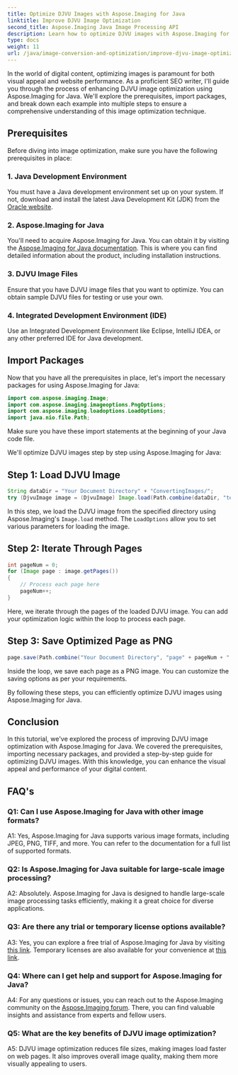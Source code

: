 ```yaml
---
title: Optimize DJVU Images with Aspose.Imaging for Java
linktitle: Improve DJVU Image Optimization
second_title: Aspose.Imaging Java Image Processing API
description: Learn how to optimize DJVU images with Aspose.Imaging for Java. Enhance visual appeal and performance effortlessly.
type: docs
weight: 11
url: /java/image-conversion-and-optimization/improve-djvu-image-optimization.html/
---
```

In the world of digital content, optimizing images is paramount for both visual appeal and website performance. As a proficient SEO writer, I'll guide you through the process of enhancing DJVU image optimization using Aspose.Imaging for Java. We'll explore the prerequisites, import packages, and break down each example into multiple steps to ensure a comprehensive understanding of this image optimization technique.

## Prerequisites

Before diving into image optimization, make sure you have the following prerequisites in place:

### 1. Java Development Environment

You must have a Java development environment set up on your system. If not, download and install the latest Java Development Kit (JDK) from the [Oracle website](https://www.oracle.com/java/technologies/javase-downloads.html).

### 2. Aspose.Imaging for Java

You'll need to acquire Aspose.Imaging for Java. You can obtain it by visiting the [Aspose.Imaging for Java documentation](https://reference.aspose.com/imaging/java/). This is where you can find detailed information about the product, including installation instructions.

### 3. DJVU Image Files

Ensure that you have DJVU image files that you want to optimize. You can obtain sample DJVU files for testing or use your own.

### 4. Integrated Development Environment (IDE)

Use an Integrated Development Environment like Eclipse, IntelliJ IDEA, or any other preferred IDE for Java development.

## Import Packages

Now that you have all the prerequisites in place, let's import the necessary packages for using Aspose.Imaging for Java:

```java
import com.aspose.imaging.Image;
import com.aspose.imaging.imageoptions.PngOptions;
import com.aspose.imaging.loadoptions.LoadOptions;
import java.nio.file.Path;
```

Make sure you have these import statements at the beginning of your Java code file.

We'll optimize DJVU images step by step using Aspose.Imaging for Java:

## Step 1: Load DJVU Image

```java
String dataDir = "Your Document Directory" + "ConvertingImages/";
try (DjvuImage image = (DjvuImage) Image.load(Path.combine(dataDir, "test.djvu"), new LoadOptions() {{ setBufferSizeHint(50); }}))
```

In this step, we load the DJVU image from the specified directory using Aspose.Imaging's `Image.load` method. The `LoadOptions` allow you to set various parameters for loading the image.

## Step 2: Iterate Through Pages

```java
int pageNum = 0;
for (Image page : image.getPages())
{
    // Process each page here
    pageNum++;
}
```

Here, we iterate through the pages of the loaded DJVU image. You can add your optimization logic within the loop to process each page.

## Step 3: Save Optimized Page as PNG

```java
page.save(Path.combine("Your Document Directory", "page" + pageNum + ".png"), new PngOptions());
```

Inside the loop, we save each page as a PNG image. You can customize the saving options as per your requirements.

By following these steps, you can efficiently optimize DJVU images using Aspose.Imaging for Java.

## Conclusion

In this tutorial, we've explored the process of improving DJVU image optimization with Aspose.Imaging for Java. We covered the prerequisites, importing necessary packages, and provided a step-by-step guide for optimizing DJVU images. With this knowledge, you can enhance the visual appeal and performance of your digital content.

## FAQ's

### Q1: Can I use Aspose.Imaging for Java with other image formats?

A1: Yes, Aspose.Imaging for Java supports various image formats, including JPEG, PNG, TIFF, and more. You can refer to the documentation for a full list of supported formats.

### Q2: Is Aspose.Imaging for Java suitable for large-scale image processing?

A2: Absolutely. Aspose.Imaging for Java is designed to handle large-scale image processing tasks efficiently, making it a great choice for diverse applications.

### Q3: Are there any trial or temporary license options available?

A3: Yes, you can explore a free trial of Aspose.Imaging for Java by visiting [this link](https://releases.aspose.com/). Temporary licenses are also available for your convenience at [this link](https://purchase.aspose.com/temporary-license/).

### Q4: Where can I get help and support for Aspose.Imaging for Java?

A4: For any questions or issues, you can reach out to the Aspose.Imaging community on the [Aspose.Imaging forum](https://forum.aspose.com/). There, you can find valuable insights and assistance from experts and fellow users.

### Q5: What are the key benefits of DJVU image optimization?

A5: DJVU image optimization reduces file sizes, making images load faster on web pages. It also improves overall image quality, making them more visually appealing to users.
